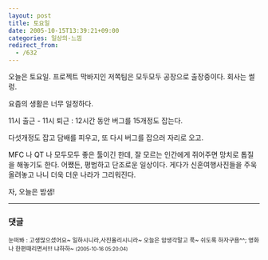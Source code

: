 ```yaml
---
layout: post
title: 토요일
date: 2005-10-15T13:39:21+09:00
categories: 일상의-느낌
redirect_from:
  - /632
---
```


오늘은 토요일. 프로젝트 막바지인 저쪽팀은 모두모두 공장으로 출장중이다. 회사는 썰렁.

요즘의 생활은 너무 일정하다.

11시 출근 - 11시 퇴근 : 12시간 동안 버그를 15개정도 잡는다.

다섯개정도 잡고 담배를 피우고, 또 다시 버그를 잡으러 자리로 오고.

MFC 나 QT 나 모두모두 좋은 툴이긴 한데, 잘 모르는 인간에게 쥐어주면 망치로 톱질을 해놓기도 한다. 어쨌든, 평범하고 단조로운 일상이다. 게다가 신혼여행사진들을 주욱 올려놓고 나니 더욱 더운 나라가 그리워진다.

자, 오늘은 밤샘!

* * *

### 댓글



<!--- cmt:1047 --->
<!--- mail: --->
<!--- parent:0 --->

<small>눈떠봐 : 고생많으셨어요~ 일하시니라,사진올리시니라~ 오늘은 암생각말고 푹~ 쉬도록 하자구욤^^; 영화나 한편때리면서!!! 냐하하~ <small>(2005-10-16 05:20:04)</small></small>

